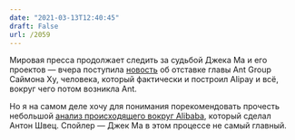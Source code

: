 ```yaml
---
date: "2021-03-13T12:40:45"
draft: False
url: /2059
---
```


Мировая пресса продолжает следить за судьбой Джека Ма и его проектов — вчера поступила [новость](https://www.wsj.com/articles/simon-hu-resigned-as-ant-group-ceo-and-executive-director-11615555160?mod=business_minor_pos7) об отставке главы Ant Group Саймона Ху, человека, который фактически и построил Alipay и всё, вокруг чего потом возникла Ant. 

Но я на самом деле хочу для понимания порекомендовать прочесть небольшой [анализ происходящего вокруг Alibaba](https://telegra.ph/Dzhek-Ma-i-partijnaya-shkola-03-09), который сделал Антон Швец. Спойлер — Джек Ма в этом процессе не самый главный.
